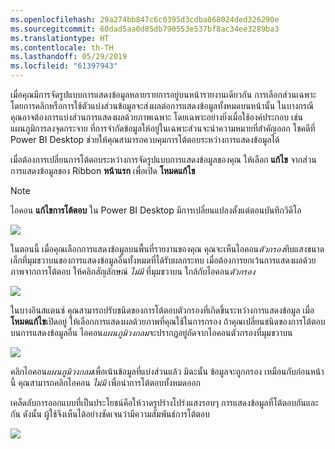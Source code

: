 ```yaml
---
ms.openlocfilehash: 29a274bb847c6c0395d3cdba868024ded326290e
ms.sourcegitcommit: 60dad5aa0d85db790553e537bf8ac34ee3289ba3
ms.translationtype: HT
ms.contentlocale: th-TH
ms.lasthandoff: 05/29/2019
ms.locfileid: "61397943"
---
```

เมื่อคุณมีการจัดรูปแบบการแสดงข้อมูลหลายรายการอยู่บนหน้ารายงานเดียวกัน การเลือกส่วนเฉพาะโดยการคลิกหรือการใช้ตัวแบ่งส่วนข้อมูลจะส่งผลต่อการแสดงข้อมูลทั้งหมดบนหน้านั้น ในบางกรณี คุณอาจต้องการแบ่งส่วนการแสดงผลด้วยภาพเฉพาะ โดยเฉพาะอย่างยิ่งเมื่อใช้องค์ประกอบ เช่น แผนภูมิการลงจุดกระจาย ที่การจำกัดข้อมูลให้อยู่ในเฉพาะส่วนจะนำความหมายที่สำคัญออก โชคดีที่ Power BI Desktop ช่วยให้คุณสามารถควบคุมการโต้ตอบระหว่างการแสดงข้อมูลได้

เมื่อต้องการเปลี่ยนการโต้ตอบระหว่างการจัดรูปแบบการแสดงข้อมูลของคุณ ให้เลือก **แก้ไข** จากส่วนการแสดงข้อมูลของ Ribbon **หน้าแรก** เพื่อเปิด **โหมดแก้ไข**

>[!NOTE]
>ไอคอน **แก้ไขการโต้ตอบ** ใน Power BI Desktop มีการเปลี่ยนแปลงตั้งแต่ตอนบันทึกวิดีโอ
> 
> 

![](media/3-11a-create-interaction-between-visualizations/3-11a_1.png)

ในตอนนี้ เมื่อคุณเลือกการแสดงข้อมูลบนพื้นที่รายงานของคุณ คุณจะเห็นไอคอน*ตัวกรอง*ทึบแสงขนาดเล็กที่มุมขวาบนของการแสดงข้อมูลอื่นทั้งหมดที่ได้รับผลกระทบ เมื่อต้องการยกเว้นการแสดงผลด้วยภาพจากการโต้ตอบ ให้คลิกสัญลักษณ์ *ไม่มี* ที่มุมขวาบน ใกล้กับไอคอน*ตัวกรอง*

![](media/3-11a-create-interaction-between-visualizations/3-11a_2.png)

ในบางอินสแตนซ์ คุณสามารถปรับชนิดของการโต้ตอบตัวกรองที่เกิดขึ้นระหว่างการแสดงข้อมูล เมื่อ**โหมดแก้ไข**เปิดอยู่ ให้เลือกการแสดงผลด้วยภาพที่คุณใช้ในการกรอง ถ้าคุณเปลี่ยนชนิดของการโต้ตอบบนการแสดงข้อมูลอื่น ไอคอน*แผนภูมิวงกลม*จะปรากฏอยู่ถัดจากไอคอนตัวกรองที่มุมขวาบน

![](media/3-11a-create-interaction-between-visualizations/3-11a_3.png)

คลิกไอคอน*แผนภูมิวงกลม*เพื่อเน้นข้อมูลที่แบ่งส่วนแล้ว มิฉะนั้น ข้อมูลจะถูกกรอง เหมือนกับก่อนหน้านี้ คุณสามารถคลิกไอคอน *ไม่มี* เพื่อนำการโต้ตอบทั้งหมดออก

เคล็ดลับการออกแบบที่เป็นประโยชน์คือให้วาดรูปร่างโปร่งแสงรอบๆ การแสดงข้อมูลที่โต้ตอบกันและกัน ดังนั้น ผู้ใช้จึงเห็นได้อย่างชัดเจนว่ามีความสัมพันธ์การโต้ตอบ

![](media/3-11a-create-interaction-between-visualizations/3-11a_4.png)

